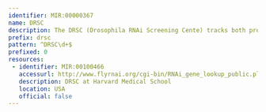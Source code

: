 ```yaml
---
identifier: MIR:00000367
name: DRSC
description: The DRSC (Drosophila RNAi Screening Cente) tracks both production of reagents for RNA interference (RNAi) screening in Drosophila cells and RNAi screen results. It maintains a list of Drosophila gene names, identifiers, symbols and synonyms and provides  information for cell-based or in vivo RNAi reagents, other types of reagents, screen results, etc. corresponding for a given gene.
prefix: drsc
pattern: ^DRSC\d+$
prefixed: 0
resources:
 - identifier: MIR:00100466
   accessurl: http://www.flyrnai.org/cgi-bin/RNAi_gene_lookup_public.pl?gname=
   description: DRSC at Harvard Medical School
   location: USA
   official: false
---
```

